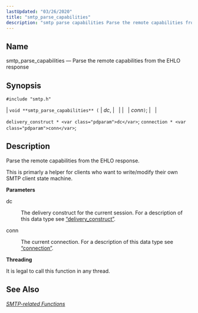 ```yaml
---
lastUpdated: "03/26/2020"
title: "smtp_parse_capabilities"
description: "smtp parse capabilities Parse the remote capabilities from the EHLO response void smtp parse capabilities dc conn delivery construct dc connection conn Parse the remote capabilities from the EHLO response This is primarly a helper for clients who want to write modify their own SMTP client state machine dc The..."
---
```


<a name="apis.smtp_parse_capabilities"></a> 
## Name

smtp_parse_capabilities — Parse the remote capabilities from the EHLO response

## Synopsis

`#include "smtp.h"`

| `void **smtp_parse_capabilities** (` | <var class="pdparam">dc</var>, |   |
|   | <var class="pdparam">conn</var>`)`; |   |

`delivery_construct * <var class="pdparam">dc</var>`;
`connection * <var class="pdparam">conn</var>`;<a name="idp62087584"></a> 
## Description

Parse the remote capabilities from the EHLO response.

This is primarly a helper for clients who want to write/modify their own SMTP client state machine.

**<a name="idp62089360"></a> Parameters**

<dl class="variablelist">

<dt>dc</dt>

<dd>

The delivery construct for the current session. For a description of this data type see [“delivery_construct”](/momentum/3/3-api/structs-delivery-construct).

</dd>

<dt>conn</dt>

<dd>

The current connection. For a description of this data type see [“connection”](/momentum/3/3-api/structs-connection).

</dd>

</dl>

**<a name="idp62095184"></a> Threading**

It is legal to call this function in any thread.

<a name="idp62096736"></a> 
## See Also

[*SMTP-related Functions*](/momentum/3/3-api/smtp)